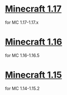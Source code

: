 
# [Minecraft 1.17](https://github.com/InfamousMusicify/FamousBros-Faithful-Venom/releases/tag/1.17)
for MC 1.17-1.17.x


# [Minecraft 1.16](https://github.com/InfamousMusicify/FamousBros-Faithful-Venom/releases/tag/1.16)
for MC 1.16-1.16.5

# [Minecraft 1.15](https://github.com/InfamousMusicify/FamousBros-Faithful-Venom/releases/tag/1.15)
for MC 1.14-1.15.2
